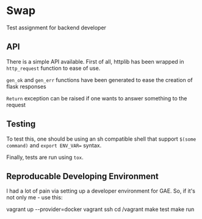 # Swap

Test assignment for backend developer

API
---

There is a simple API available. First of all, httplib has been wrapped in
`http_request` function to ease of use.

`gen_ok` and `gen_err` functions have been generated to ease the creation
of flask responses

`Return` exception can be raised if one wants to answer something to the
request


Testing
-------

To test this, one should be using an sh compatible shell that support
`$(some command)` and `export ENV_VAR=` syntax.

Finally, tests are run using `tox`.


Reproducable Developing Environment
-----------------------------------

I had a lot of pain via setting up a developer environment for GAE. So, if it's not only me - use this:

vagrant up --provider=docker
vagrant ssh
cd /vagrant
make test
make run
